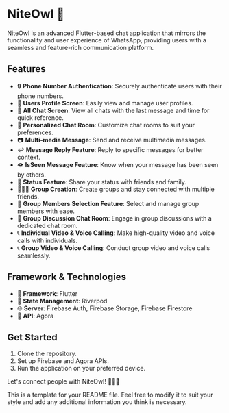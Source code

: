 # NiteOwl 🦉

NiteOwl is an advanced Flutter-based chat application that mirrors the functionality and user experience of WhatsApp, providing users with a seamless and feature-rich communication platform.

## Features

- 🔒 **Phone Number Authentication**: Securely authenticate users with their phone numbers.
- 👤 **Users Profile Screen**: Easily view and manage user profiles.
- 💬 **All Chat Screen**: View all chats with the last message and time for quick reference.
- 🌟 **Personalized Chat Room**: Customize chat rooms to suit your preferences.
- 📷 **Multi-media Message**: Send and receive multimedia messages.
- ↩ **Message Reply Feature**: Reply to specific messages for better context.
- 👁 **IsSeen Message Feature**: Know when your message has been seen by others.
- 🚀 **Status Feature**: Share your status with friends and family.
- 🧑‍🤝‍🧑 **Group Creation**: Create groups and stay connected with multiple friends.
- 🤝 **Group Members Selection Feature**: Select and manage group members with ease.
- 💬 **Group Discussion Chat Room**: Engage in group discussions with a dedicated chat room.
- 📞 **Individual Video & Voice Calling**: Make high-quality video and voice calls with individuals.
- 📞 **Group Video & Voice Calling**: Conduct group video and voice calls seamlessly.

## Framework & Technologies

- 📱 **Framework**: Flutter
- 🔄 **State Management**: Riverpod
- 🌐 **Server**: Firebase Auth, Firebase Storage, Firebase Firestore
- 📡 **API**: Agora

## Get Started

1. Clone the repository.
2. Set up Firebase and Agora APIs.
3. Run the application on your preferred device.

Let's connect people with NiteOwl! 🚀📱💬

This is a template for your README file. Feel free to modify it to suit your style and add any additional information you think is necessary.
